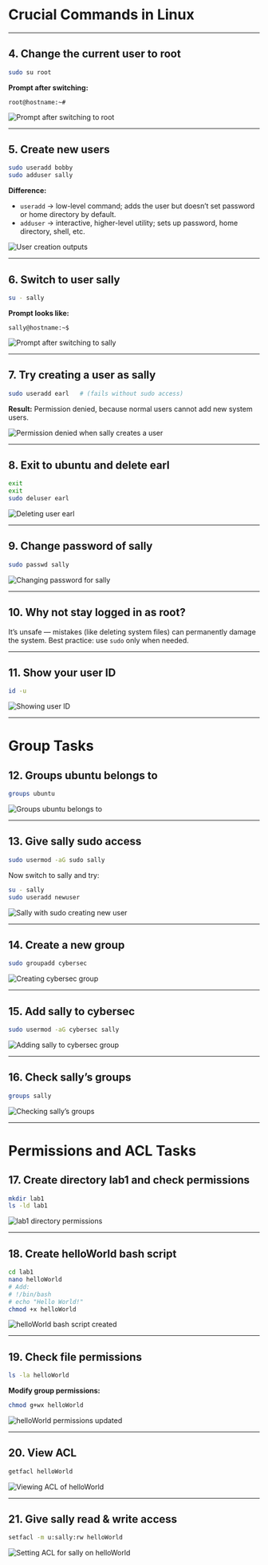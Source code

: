 # Crucial Commands in Linux

---

## 4. Change the current user to root
```bash
sudo su root
```
**Prompt after switching:**  
```
root@hostname:~#
```
![Prompt after switching to root](images/root_prompt.png)

---

## 5. Create new users
```bash
sudo useradd bobby
sudo adduser sally
```
**Difference:**  
- `useradd` → low-level command; adds the user but doesn’t set password or home directory by default.  
- `adduser` → interactive, higher-level utility; sets up password, home directory, shell, etc.  

![User creation outputs](images/user_creation.png)

---

## 6. Switch to user sally
```bash
su - sally
```
**Prompt looks like:**  
```
sally@hostname:~$
```
![Prompt after switching to sally](images/sally_prompt.png)

---

## 7. Try creating a user as sally
```bash
sudo useradd earl   # (fails without sudo access)
```
**Result:** Permission denied, because normal users cannot add new system users.  

![Permission denied when sally creates a user](images/sally_useradd_fail.png)

---

## 8. Exit to ubuntu and delete earl
```bash
exit
exit
sudo deluser earl
```
![Deleting user earl](images/delete_user_earl.png)

---

## 9. Change password of sally
```bash
sudo passwd sally
```
![Changing password for sally](images/passwd_sally.png)

---

## 10. Why not stay logged in as root?
It’s unsafe — mistakes (like deleting system files) can permanently damage the system. Best practice: use `sudo` only when needed.  

---

## 11. Show your user ID
```bash
id -u
```
![Showing user ID](images/user_id.png)

---

# Group Tasks

## 12. Groups ubuntu belongs to
```bash
groups ubuntu
```
![Groups ubuntu belongs to](images/ubuntu_groups.png)

---

## 13. Give sally sudo access
```bash
sudo usermod -aG sudo sally
```
Now switch to sally and try:
```bash
su - sally
sudo useradd newuser
```
![Sally with sudo creating new user](images/sally_sudo_useradd.png)

---

## 14. Create a new group
```bash
sudo groupadd cybersec
```
![Creating cybersec group](images/create_cybersec.png)

---

## 15. Add sally to cybersec
```bash
sudo usermod -aG cybersec sally
```
![Adding sally to cybersec group](images/add_sally_cybersec.png)

---

## 16. Check sally’s groups
```bash
groups sally
```
![Checking sally’s groups](images/sally_groups.png)

---

# Permissions and ACL Tasks

## 17. Create directory lab1 and check permissions
```bash
mkdir lab1
ls -ld lab1
```
![lab1 directory permissions](images/lab1_permissions.png)

---

## 18. Create helloWorld bash script
```bash
cd lab1
nano helloWorld
# Add:
# !/bin/bash
# echo "Hello World!"
chmod +x helloWorld
```
![helloWorld bash script created](images/helloWorld_script.png)

---

## 19. Check file permissions
```bash
ls -la helloWorld
```
**Modify group permissions:**
```bash
chmod g+wx helloWorld
```
![helloWorld permissions updated](images/helloWorld_permissions.png)

---

## 20. View ACL
```bash
getfacl helloWorld
```
![Viewing ACL of helloWorld](images/helloWorld_acl.png)

---

## 21. Give sally read & write access
```bash
setfacl -m u:sally:rw helloWorld
```
![Setting ACL for sally on helloWorld](images/sally_acl.png)

